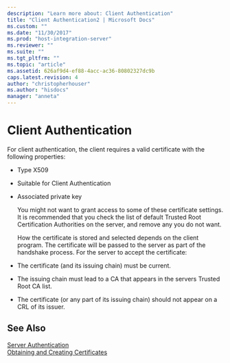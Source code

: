 ```yaml
---
description: "Learn more about: Client Authentication"
title: "Client Authentication2 | Microsoft Docs"
ms.custom: ""
ms.date: "11/30/2017"
ms.prod: "host-integration-server"
ms.reviewer: ""
ms.suite: ""
ms.tgt_pltfrm: ""
ms.topic: "article"
ms.assetid: 626af9d4-ef88-4acc-ac36-80802327dc9b
caps.latest.revision: 4
author: "christopherhouser"
ms.author: "hisdocs"
manager: "anneta"
---
```

# Client Authentication
For client authentication, the client requires a valid certificate with the following properties:  
  
- Type X509  
  
- Suitable for Client Authentication  
  
- Associated private key  
  
  You might not want to grant access to some of these certificate settings. It is recommended that you check the list of default Trusted Root Certification Authorities on the server, and remove any you do not want.  
  
  How the certificate is stored and selected depends on the client program. The certificate will be passed to the server as part of the handshake process. For the server to accept the certificate:  
  
- The certificate (and its issuing chain) must be current.  
  
- The issuing chain must lead to a CA that appears in the servers Trusted Root CA list.  
  
- The certificate (or any part of its issuing chain) should not appear on a CRL of its issuer.  
  
## See Also  
 [Server Authentication](../core/server-authentication1.md)   
 [Obtaining and Creating Certificates](../core/obtaining-and-creating-certificates1.md)
